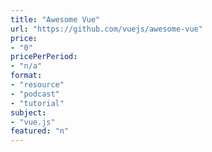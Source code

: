 ```yaml
---
title: "Awesome Vue"
url: "https://github.com/vuejs/awesome-vue"
price: 
- "0"
pricePerPeriod: 
- "n/a"
format: 
- "resource"
- "podcast"
- "tutorial"
subject: 
- "vue.js"
featured: "n"
---
```

